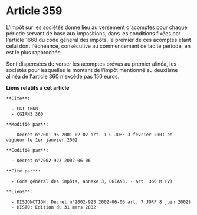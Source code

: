 # Article 359

L'impôt sur les sociétés donne lieu au versement d'acomptes pour chaque période servant de base aux impositions, dans les
conditions fixées par l'article 1668 du code général des impôts, le premier de ces acomptes étant celui dont l'échéance,
consécutive au commencement de ladite période, en est le plus rapprochée.

Sont dispensées de verser les acomptes prévus au premier alinéa, les sociétés pour lesquelles le montant de l'impôt mentionné
au deuxième alinéa de l'article 360 n'excède pas 150 euros.

**Liens relatifs à cet article**

	**Cite**:

	  - CGI 1668
	  - CGIAN3 360

	**Modifié par**:

	  - Décret n°2001-96 2001-02-02 art. 1 C JORF 3 février 2001 en vigueur le 1er janvier 2002

	**Codifié par**:

	  - Décret n°2002-923 2002-06-06

	**Cité par**:

	  - Code général des impôts, annexe 3, CGIAN3. - art. 366 M (V)

	**Liens**:

	  - DISJONCTION: Décret n°2002-923 2002-06-06 art. 7 JORF 8 juin 2002)
	  - HISTO: Edition du 31 mars 2002
